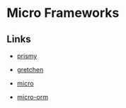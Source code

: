 # Micro Frameworks

## Links

- [prismy](https://github.com/prismyland/prismy)

- [gretchen](https://github.com/truework/gretchen)

- [micro](https://github.com/vercel/micro)

- [micro-orm](https://github.com/mikro-orm/mikro-orm)
